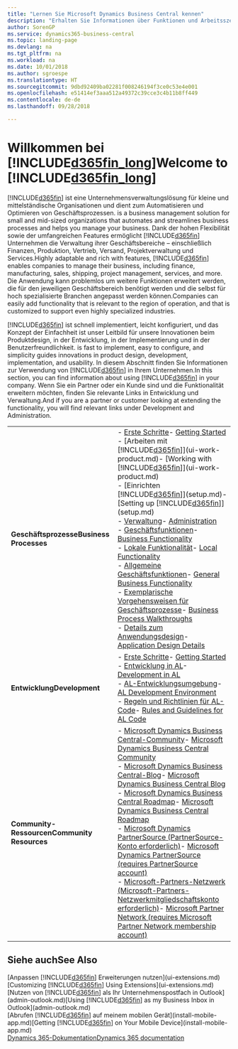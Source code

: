 ```yaml
---
title: "Lernen Sie Microsoft Dynamics Business Central kennen"
description: "Erhalten Sie Informationen über Funktionen und Arbeitsszenarien in Business Central, einer Unternehmensverwaltungslösung für kleine und mittelständische Organisationen."
author: SorenGP
ms.service: dynamics365-business-central
ms.topic: landing-page
ms.devlang: na
ms.tgt_pltfrm: na
ms.workload: na
ms.date: 10/01/2018
ms.author: sgroespe
ms.translationtype: HT
ms.sourcegitcommit: 9dbd92409ba02281f008246194f3ce0c53e4e001
ms.openlocfilehash: e51414ef3aaa512a49372c39cce3c4b11b8ff449
ms.contentlocale: de-de
ms.lasthandoff: 09/28/2018

---
```

# <a name="welcome-to-included365finlongincludesd365finlongmdmd"></a><span data-ttu-id="62749-103">Willkommen bei [!INCLUDE[d365fin_long](includes/d365fin_long_md.md)]</span><span class="sxs-lookup"><span data-stu-id="62749-103">Welcome to [!INCLUDE[d365fin_long](includes/d365fin_long_md.md)]</span></span>
[!INCLUDE[d365fin](includes/d365fin_md.md)] <span data-ttu-id="62749-104">ist eine Unternehmensverwaltungslösung für kleine und mittelständische Organisationen und dient zum Automatisieren und Optimieren von Geschäftsprozessen.</span><span class="sxs-lookup"><span data-stu-id="62749-104"> is a business management solution for small and mid-sized organizations that automates and streamlines business processes and helps you manage your business.</span></span> <span data-ttu-id="62749-105">Dank der hohen Flexibilität sowie der umfangreichen Features ermöglicht [!INCLUDE[d365fin](includes/d365fin_md.md)] Unternehmen die Verwaltung ihrer Geschäftsbereiche – einschließlich Finanzen, Produktion, Vertrieb, Versand, Projektverwaltung und Services.</span><span class="sxs-lookup"><span data-stu-id="62749-105">Highly adaptable and rich with features, [!INCLUDE[d365fin](includes/d365fin_md.md)] enables companies to manage their business, including finance, manufacturing, sales, shipping, project management, services, and more.</span></span> <span data-ttu-id="62749-106">Die Anwendung kann problemlos um weitere Funktionen erweitert werden, die für den jeweiligen Geschäftsbereich benötigt werden und die selbst für hoch spezialisierte Branchen angepasst werden können.</span><span class="sxs-lookup"><span data-stu-id="62749-106">Companies can easily add functionality that is relevant to the region of operation, and that is customized to support even highly specialized industries.</span></span>

[!INCLUDE[d365fin](includes/d365fin_md.md)] <span data-ttu-id="62749-107">ist schnell implementiert, leicht konfiguriert, und das Konzept der Einfachheit ist unser Leitbild für unsere Innovationen beim Produktdesign, in der Entwicklung, in der Implementierung und in der Benutzerfreundlichkeit.</span><span class="sxs-lookup"><span data-stu-id="62749-107"> is fast to implement, easy to configure, and simplicity guides innovations in product design, development, implementation, and usability.</span></span> <span data-ttu-id="62749-108">In diesem Abschnitt finden Sie Informationen zur Verwendung von [!INCLUDE[d365fin](includes/d365fin_md.md)] in Ihrem Unternehmen.</span><span class="sxs-lookup"><span data-stu-id="62749-108">In this section, you can find information about using [!INCLUDE[d365fin](includes/d365fin_md.md)] in your company.</span></span> <span data-ttu-id="62749-109">Wenn Sie ein Partner oder ein Kunde sind und die Funktionalität erweitern möchten, finden Sie relevante Links in Entwicklung und Verwaltung.</span><span class="sxs-lookup"><span data-stu-id="62749-109">And if you are a partner or customer looking at extending the functionality, you will find relevant links under Development and Administration.</span></span>  

|||  
|-|-|  
|<span data-ttu-id="62749-110">**Geschäftsprozesse**</span><span class="sxs-lookup"><span data-stu-id="62749-110">**Business Processes**</span></span>|<span data-ttu-id="62749-111">-   [Erste Schritte](product-get-started.md)</span><span class="sxs-lookup"><span data-stu-id="62749-111">-   [Getting Started](product-get-started.md)</span></span><br /><span data-ttu-id="62749-112">-   [Arbeiten mit [!INCLUDE[d365fin](includes/d365fin_md.md)]](ui-work-product.md)</span><span class="sxs-lookup"><span data-stu-id="62749-112">-   [Working with [!INCLUDE[d365fin](includes/d365fin_md.md)]](ui-work-product.md)</span></span><br /><span data-ttu-id="62749-113">-   [Einrichten [!INCLUDE[d365fin](includes/d365fin_md.md)]](setup.md)</span><span class="sxs-lookup"><span data-stu-id="62749-113">-   [Setting up [!INCLUDE[d365fin](includes/d365fin_md.md)]](setup.md)</span></span><br /><span data-ttu-id="62749-114">-   [Verwaltung](admin-setup-and-administration.md)</span><span class="sxs-lookup"><span data-stu-id="62749-114">-   [Administration](admin-setup-and-administration.md)</span></span><br /><span data-ttu-id="62749-115">-   [Geschäftsfunktionen](across-business-functionality.md)</span><span class="sxs-lookup"><span data-stu-id="62749-115">-   [Business Functionality](across-business-functionality.md)</span></span><br /><span data-ttu-id="62749-116">-   [Lokale Funktionalität](LocalFunctionality/Austria/austria-local-functionality.md)</span><span class="sxs-lookup"><span data-stu-id="62749-116">-   [Local Functionality](LocalFunctionality/Austria/austria-local-functionality.md)</span></span><br /><span data-ttu-id="62749-117">-   [Allgemeine Geschäftsfunktionen](ui-across-business-areas.md)</span><span class="sxs-lookup"><span data-stu-id="62749-117">-   [General Business Functionality](ui-across-business-areas.md)</span></span><br /><span data-ttu-id="62749-118">-   [Exemplarische Vorgehensweisen für Geschäftsprozesse](walkthrough-business-process-walkthroughs.md)</span><span class="sxs-lookup"><span data-stu-id="62749-118">-   [Business Process Walkthroughs](walkthrough-business-process-walkthroughs.md)</span></span><br /><span data-ttu-id="62749-119">-   [Details zum Anwendungsdesign](design-details-application-design.md)</span><span class="sxs-lookup"><span data-stu-id="62749-119">-   [Application Design Details](design-details-application-design.md)</span></span>|  
|<span data-ttu-id="62749-120">**Entwicklung**</span><span class="sxs-lookup"><span data-stu-id="62749-120">**Development**</span></span>|<span data-ttu-id="62749-121">-   [Erste Schritte](/dynamics365/business-central/dev-itpro/index)</span><span class="sxs-lookup"><span data-stu-id="62749-121">-   [Getting Started](/dynamics365/business-central/dev-itpro/index)</span></span><br /><span data-ttu-id="62749-122">-   [Entwicklung in AL](/dynamics365/business-central/dev-itpro/developer/devenv-dev-overview)</span><span class="sxs-lookup"><span data-stu-id="62749-122">-   [Development in AL](/dynamics365/business-central/dev-itpro/developer/devenv-dev-overview)</span></span><br /><span data-ttu-id="62749-123">-   [AL-Entwicklungsumgebung](/dynamics365/business-central/dev-itpro/developer/devenv-reference-overview)</span><span class="sxs-lookup"><span data-stu-id="62749-123">-   [AL Development Environment](/dynamics365/business-central/dev-itpro/developer/devenv-reference-overview)</span></span><br /><span data-ttu-id="62749-124">-   [Regeln und Richtlinien für AL-Code](/dynamics365/business-central/dev-itpro/compliance/apptest-overview)</span><span class="sxs-lookup"><span data-stu-id="62749-124">-   [Rules and Guidelines for AL Code](/dynamics365/business-central/dev-itpro/compliance/apptest-overview)</span></span>|  
|<span data-ttu-id="62749-125">**Community-Ressourcen**</span><span class="sxs-lookup"><span data-stu-id="62749-125">**Community Resources**</span></span>|<span data-ttu-id="62749-126">-   [Microsoft Dynamics Business Central-Community](https://community.dynamics.com/business)</span><span class="sxs-lookup"><span data-stu-id="62749-126">-   [Microsoft Dynamics Business Central Community](https://community.dynamics.com/business)</span></span><br /><span data-ttu-id="62749-127">-   [Microsoft Dynamics Business Central-Blog](https://community.dynamics.com/business/b/financials)</span><span class="sxs-lookup"><span data-stu-id="62749-127">-   [Microsoft Dynamics Business Central Blog](https://community.dynamics.com/business/b/financials)</span></span><br /><span data-ttu-id="62749-128">-   [Microsoft Dynamics Business Central Roadmap](https://roadmap.dynamics.com/#edition=1#application=a56e2c12-2a92-e611-80dc-c4346bac0910#status=3a708a86-ae97-e611-80df-c4346baceb68)</span><span class="sxs-lookup"><span data-stu-id="62749-128">-   [Microsoft Dynamics Business Central Roadmap](https://roadmap.dynamics.com/#edition=1#application=a56e2c12-2a92-e611-80dc-c4346bac0910#status=3a708a86-ae97-e611-80df-c4346baceb68)</span></span><br /><span data-ttu-id="62749-129">-   [Microsoft Dynamics PartnerSource \(PartnerSource-Konto erforderlich\)](https://mbs.microsoft.com/partnersource)</span><span class="sxs-lookup"><span data-stu-id="62749-129">-   [Microsoft Dynamics PartnerSource \(requires PartnerSource account\)](https://mbs.microsoft.com/partnersource)</span></span><br /><span data-ttu-id="62749-130">-   [Microsoft-Partners-Netzwerk \(Microsoft-Partners-Netzwerkmitgliedschaftskonto erforderlich\)](https://mspartner.microsoft.com/en/us/Pages/index.aspx)</span><span class="sxs-lookup"><span data-stu-id="62749-130">-   [Microsoft Partner Network \(requires Microsoft Partner Network membership account\)](https://mspartner.microsoft.com/en/us/Pages/index.aspx)</span></span>|  

## <a name="see-also"></a><span data-ttu-id="62749-131">Siehe auch</span><span class="sxs-lookup"><span data-stu-id="62749-131">See Also</span></span>
<span data-ttu-id="62749-132">[Anpassen [!INCLUDE[d365fin](includes/d365fin_md.md)] Erweiterungen nutzen](ui-extensions.md)</span><span class="sxs-lookup"><span data-stu-id="62749-132">[Customizing [!INCLUDE[d365fin](includes/d365fin_md.md)] Using Extensions](ui-extensions.md)</span></span>  
<span data-ttu-id="62749-133">[Nutzen von [!INCLUDE[d365fin](includes/d365fin_md.md)] als Ihr Unternehmenspostfach in Outlook](admin-outlook.md)</span><span class="sxs-lookup"><span data-stu-id="62749-133">[Using [!INCLUDE[d365fin](includes/d365fin_md.md)] as my Business Inbox in Outlook](admin-outlook.md)</span></span>  
<span data-ttu-id="62749-134">[Abrufen [!INCLUDE[d365fin](includes/d365fin_md.md)] auf meinem mobilen Gerät](install-mobile-app.md)</span><span class="sxs-lookup"><span data-stu-id="62749-134">[Getting [!INCLUDE[d365fin](includes/d365fin_md.md)] on Your Mobile Device](install-mobile-app.md)</span></span>  
[<span data-ttu-id="62749-135">Dynamics 365-Dokumentation</span><span class="sxs-lookup"><span data-stu-id="62749-135">Dynamics 365 documentation</span></span>](https://docs.microsoft.com/en-us/dynamics365/#pivot=solutions&panel=solutions_financials)

